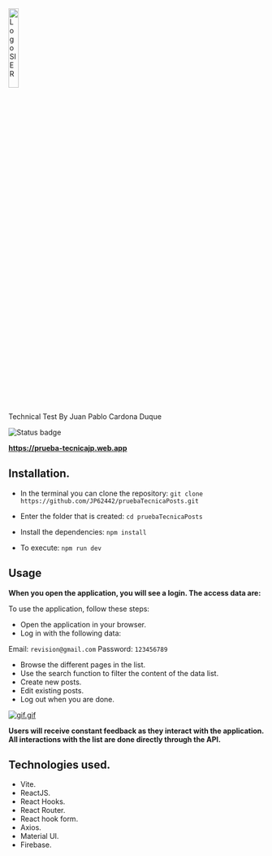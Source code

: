 <img src="https://sier.com.co/wp-content/uploads/2020/01/logo2.svg" alt="Logo SIER" width="20%"/>

Technical Test
By Juan Pablo Cardona Duque

![Status badge](https://img.shields.io/badge/status-Finished-green)

**https://prueba-tecnicajp.web.app**

## Installation.

- In the terminal you can clone the repository:
  `git clone https://github.com/JP62442/pruebaTecnicaPosts.git`

- Enter the folder that is created:
  `cd pruebaTecnicaPosts `

- Install the dependencies:
  `npm install`

- To execute:
  `npm run dev`

## Usage

**When you open the application, you will see a login. The access data are:**

To use the application, follow these steps:

- Open the application in your browser.
- Log in with the following data:

Email:
`revision@gmail.com`
Password:
`123456789`

- Browse the different pages in the list.
- Use the search function to filter the content of the data list.
- Create new posts.
- Edit existing posts.
- Log out when you are done.

[![gif.gif](https://i.postimg.cc/DwWVdLqM/gif.gif)](https://postimg.cc/68N1B7br)

**Users will receive constant feedback as they interact with the application. All interactions with the list are done directly through the API.**

## Technologies used.

- Vite.
- ReactJS.
- React Hooks.
- React Router.
- React hook form.
- Axios.
- Material UI.
- Firebase.
